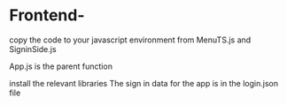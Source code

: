 # Frontend-
copy the code to your javascript environment from MenuTS.js and SigninSide.js   

App.js is the parent function

install the relevant libraries
The sign in data for the app is in the login.json file
